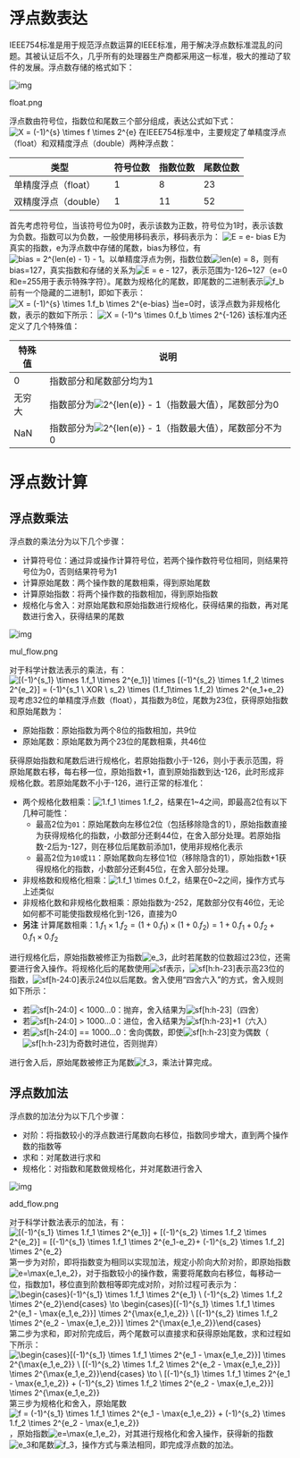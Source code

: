 # 浮点数表达

IEEE754标准是用于规范浮点数运算的IEEE标准，用于解决浮点数标准混乱的问题。其被认证后不久，几乎所有的处理器生产商都采用这一标准，极大的推动了软件的发展。浮点数存储的格式如下：

![img](https:////upload-images.jianshu.io/upload_images/7241055-f009ace2a70993bd.png?imageMogr2/auto-orient/strip|imageView2/2/w/521/format/webp)

float.png

浮点数由符号位，指数位和尾数三个部分组成，表达公式如下式：
 ![X = (-1)^{s} \times f \times 2^{e}](https://math.jianshu.com/math?formula=X%20%3D%20(-1)%5E%7Bs%7D%20%5Ctimes%20f%20%5Ctimes%202%5E%7Be%7D)
 在IEEE754标准中，主要规定了单精度浮点（float）和双精度浮点（double）两种浮点数：

| 类型                 | 符号位数 | 指数位数 | 尾数位数 |
| -------------------- | -------- | -------- | -------- |
| 单精度浮点（float）  | 1        | 8        | 23       |
| 双精度浮点（double） | 1        | 11       | 52       |

首先考虑符号位，当该符号位为0时，表示该数为正数，符号位为1时，表示该数为负数。指数可以为负数，一般使用移码表示，移码表示为：
 ![E = e- bias](https://math.jianshu.com/math?formula=E%20%3D%20e-%20bias)
 E为真实的指数，e为浮点数中存储的尾数，bias为移位，有![bias = 2^{len(e) - 1} - 1](https://math.jianshu.com/math?formula=bias%20%3D%202%5E%7Blen(e)%20-%201%7D%20-%201)。以单精度浮点为例，指数位数![len(e) = 8](https://math.jianshu.com/math?formula=len(e)%20%3D%208)，则有bias=127，真实指数和存储的关系为![E = e - 127](https://math.jianshu.com/math?formula=E%20%3D%20e%20-%20127)，表示范围为-126~127（e=0和e=255用于表示特殊字符）。尾数为规格化的尾数，即尾数的二进制表示![f_b](https://math.jianshu.com/math?formula=f_b)前有一个隐藏的二进制1，即如下表示：
 ![X = (-1)^{s} \times 1.f_b \times 2^{e-bias}](https://math.jianshu.com/math?formula=X%20%3D%20(-1)%5E%7Bs%7D%20%5Ctimes%201.f_b%20%5Ctimes%202%5E%7Be-bias%7D)
 当e=0时，该浮点数为非规格化数，表示的数如下所示：
 ![X = (-1)^s \times 0.f_b \times 2^{-126}](https://math.jianshu.com/math?formula=X%20%3D%20(-1)%5Es%20%5Ctimes%200.f_b%20%5Ctimes%202%5E%7B-126%7D)
 该标准内还定义了几个特殊值：

| 特殊值 | 说明                                                         |
| ------ | ------------------------------------------------------------ |
| 0      | 指数部分和尾数部分均为1                                      |
| 无穷大 | 指数部分为![2^{len(e)} - 1](https://math.jianshu.com/math?formula=2%5E%7Blen(e)%7D%20-%201)（指数最大值），尾数部分为0 |
| NaN    | 指数部分为![2^{len(e)} - 1](https://math.jianshu.com/math?formula=2%5E%7Blen(e)%7D%20-%201)（指数最大值），尾数部分不为0 |

# 浮点数计算

## 浮点数乘法

浮点数的乘法分为以下几个步骤：

- 计算符号位：通过异或操作计算符号位，若两个操作数符号位相同，则结果符号位为0，否则结果符号为1
- 计算原始尾数：两个操作数的尾数相乘，得到原始尾数
- 计算原始指数：将两个操作数的指数相加，得到原始指数
- 规格化与舍入：对原始尾数和原始指数进行规格化，获得结果的指数，再对尾数进行舍入，获得结果的尾数

![img](https:////upload-images.jianshu.io/upload_images/7241055-f7e58362a53f4578.png?imageMogr2/auto-orient/strip|imageView2/2/w/1041/format/webp)

mul_flow.png

对于科学计数法表示的乘法，有：
 ![[(-1)^{s_1} \times 1.f_1 \times 2^{e_1}] \times [(-1)^{s_2} \times 1.f_2 \times 2^{e_2}] = (-1)^{s_1 \ XOR \ s_2} \times (1.f_1\times 1.f_2) \times 2^{e_1+e_2}](https://math.jianshu.com/math?formula=%5B(-1)%5E%7Bs_1%7D%20%5Ctimes%201.f_1%20%5Ctimes%202%5E%7Be_1%7D%5D%20%5Ctimes%20%5B(-1)%5E%7Bs_2%7D%20%5Ctimes%201.f_2%20%5Ctimes%202%5E%7Be_2%7D%5D%20%3D%20(-1)%5E%7Bs_1%20%5C%20XOR%20%5C%20s_2%7D%20%5Ctimes%20(1.f_1%5Ctimes%201.f_2)%20%5Ctimes%202%5E%7Be_1%2Be_2%7D)
 现考虑32位的单精度浮点数（float），其指数为8位，尾数为23位，获得原始指数和原始尾数为：

- 原始指数：原始指数为两个8位的指数相加，共9位
- 原始尾数：原始尾数为两个23位的尾数相乘，共46位

获得原始指数和尾数后进行规格化，若原始指数小于-126，则小于表示范围，将原始尾数右移，每右移一位，原始指数+1，直到原始指数到达-126，此时形成非规格化数。若原始尾数不小于-126，进行正常的标准化：

- 两个规格化数相乘：![1.f_1 \times 1.f_2](https://math.jianshu.com/math?formula=1.f_1%20%5Ctimes%201.f_2)，结果在1~4之间，即最高2位有以下几种可能性：
  - 最高2位为`01`：原始尾数向左移位2位（包括移除隐含的1），原始指数直接为获得规格化的指数，小数部分还剩44位，在舍入部分处理。若原始指数-2后为-127，则在移位后尾数前添加1，使用非规格化表示
  - 最高2位为`10`或`11`：原始尾数向左移位1位（移除隐含的1），原始指数+1获得规格化的指数，小数部分还剩45位，在舍入部分处理。
- 非规格数和规格化相乘：![1.f_1 \times 0.f_2](https://math.jianshu.com/math?formula=1.f_1%20%5Ctimes%200.f_2)，结果在0~2之间，操作方式与上述类似
- 非规格化数和非规格化数相乘：原始指数为-252，尾数部分仅有46位，无论如何都不可能使指数规格化到-126，直接为0
- **另注** 计算尾数相乘：$1.f_{1}\times1.f_{2} = (1+0.f_1)\times(1+0.f_2)=1+0.f_1+0.f_2+0.f_1\times0.f_2$

进行规格化后，原始指数被修正为指数![e_3](https://math.jianshu.com/math?formula=e_3)，此时若尾数的位数超过23位，还需要进行舍入操作。将规格化后的尾数使用![sf](https://math.jianshu.com/math?formula=sf)表示，![sf[h:h-23]](https://math.jianshu.com/math?formula=sf%5Bh%3Ah-23%5D)表示高23位的指数，![sf[h-24:0]](https://math.jianshu.com/math?formula=sf%5Bh-24%3A0%5D)表示24位以后尾数。舍入使用“四舍六入”的方式，舍入规则如下所示：

- 若![sf[h-24:0] < 1000...0](https://math.jianshu.com/math?formula=sf%5Bh-24%3A0%5D%20%3C%201000...0)：抛弃，舍入结果为![sf[h:h-23]](https://math.jianshu.com/math?formula=sf%5Bh%3Ah-23%5D)（四舍）
- 若![sf[h-24:0] > 1000...0](https://math.jianshu.com/math?formula=sf%5Bh-24%3A0%5D%20%3E%201000...0)：进位，舍入结果为![sf[h:h-23]+1](https://math.jianshu.com/math?formula=sf%5Bh%3Ah-23%5D%2B1)（六入）
- 若![sf[h-24:0] == 1000...0](https://math.jianshu.com/math?formula=sf%5Bh-24%3A0%5D%20%3D%3D%201000...0)：舍向偶数，即使![sf[h:h-23]](https://math.jianshu.com/math?formula=sf%5Bh%3Ah-23%5D)变为偶数（![sf[h:h-23]](https://math.jianshu.com/math?formula=sf%5Bh%3Ah-23%5D)为奇数时进位，否则抛弃）

进行舍入后，原始尾数被修正为尾数![f_3](https://math.jianshu.com/math?formula=f_3)，乘法计算完成。

## 浮点数加法

浮点数的加法分为以下几个步骤：

- 对阶：将指数较小的浮点数进行尾数向右移位，指数同步增大，直到两个操作数的指数等
- 求和：对尾数进行求和
- 规格化：对指数和尾数做规格化，并对尾数进行舍入

![img](https:////upload-images.jianshu.io/upload_images/7241055-d8072731553b1a52.png?imageMogr2/auto-orient/strip|imageView2/2/w/1060/format/webp)

add_flow.png

对于科学计数法表示的加法，有：
 ![[(-1)^{s_1} \times 1.f_1 \times 2^{e_1}] + [(-1)^{s_2} \times 1.f_2 \times 2^{e_2}] = [(-1)^{s_1} \times 1.f_1 \times 2^{e_1-e_2}+ (-1)^{s_2} \times 1.f_2] \times 2^{e_2}](https://math.jianshu.com/math?formula=%5B(-1)%5E%7Bs_1%7D%20%5Ctimes%201.f_1%20%5Ctimes%202%5E%7Be_1%7D%5D%20%2B%20%5B(-1)%5E%7Bs_2%7D%20%5Ctimes%201.f_2%20%5Ctimes%202%5E%7Be_2%7D%5D%20%3D%20%5B(-1)%5E%7Bs_1%7D%20%5Ctimes%201.f_1%20%5Ctimes%202%5E%7Be_1-e_2%7D%2B%20(-1)%5E%7Bs_2%7D%20%5Ctimes%201.f_2%5D%20%5Ctimes%202%5E%7Be_2%7D)
 第一步为对阶，即将指数变为相同以实现加法，规定小阶向大阶对阶，即原始指数![e=\max\{e_1,e_2\}](https://math.jianshu.com/math?formula=e%3D%5Cmax%5C%7Be_1%2Ce_2%5C%7D)，对于指数较小的操作数，需要将尾数向右移位，每移动一位，指数加1，移位直到阶数相等即完成对阶，对阶过程可表示为：
 ![\begin{cases}(-1)^{s_1} \times 1.f_1 \times 2^{e_1} \\ (-1)^{s_2} \times 1.f_2 \times 2^{e_2}\end{cases} \to \begin{cases}[(-1)^{s_1} \times 1.f_1 \times 2^{e_1 - \max\{e_1,e_2\}}] \times 2^{\max\{e_1,e_2\}} \\ [(-1)^{s_2} \times 1.f_2 \times 2^{e_2 - \max\{e_1,e_2\}}] \times 2^{\max\{e_1,e_2\}}\end{cases}](https://math.jianshu.com/math?formula=%5Cbegin%7Bcases%7D(-1)%5E%7Bs_1%7D%20%5Ctimes%201.f_1%20%5Ctimes%202%5E%7Be_1%7D%20%5C%5C%20(-1)%5E%7Bs_2%7D%20%5Ctimes%201.f_2%20%5Ctimes%202%5E%7Be_2%7D%5Cend%7Bcases%7D%20%5Cto%20%5Cbegin%7Bcases%7D%5B(-1)%5E%7Bs_1%7D%20%5Ctimes%201.f_1%20%5Ctimes%202%5E%7Be_1%20-%20%5Cmax%5C%7Be_1%2Ce_2%5C%7D%7D%5D%20%5Ctimes%202%5E%7B%5Cmax%5C%7Be_1%2Ce_2%5C%7D%7D%20%5C%5C%20%5B(-1)%5E%7Bs_2%7D%20%5Ctimes%201.f_2%20%5Ctimes%202%5E%7Be_2%20-%20%5Cmax%5C%7Be_1%2Ce_2%5C%7D%7D%5D%20%5Ctimes%202%5E%7B%5Cmax%5C%7Be_1%2Ce_2%5C%7D%7D%5Cend%7Bcases%7D)
 第二步为求和，即对阶完成后，两个尾数可以直接求和获得原始尾数，求和过程如下所示：
 ![\begin{cases}[(-1)^{s_1} \times 1.f_1 \times 2^{e_1 - \max\{e_1,e_2\}}] \times 2^{\max\{e_1,e_2\}} \\ [(-1)^{s_2} \times 1.f_2 \times 2^{e_2 - \max\{e_1,e_2\}}] \times 2^{\max\{e_1,e_2\}}\end{cases} \to \\ [(-1)^{s_1} \times 1.f_1 \times 2^{e_1 - \max\{e_1,e_2\}} + (-1)^{s_2} \times 1.f_2 \times 2^{e_2 - \max\{e_1,e_2\}}] \times 2^{\max\{e_1,e_2\}}](https://math.jianshu.com/math?formula=%5Cbegin%7Bcases%7D%5B(-1)%5E%7Bs_1%7D%20%5Ctimes%201.f_1%20%5Ctimes%202%5E%7Be_1%20-%20%5Cmax%5C%7Be_1%2Ce_2%5C%7D%7D%5D%20%5Ctimes%202%5E%7B%5Cmax%5C%7Be_1%2Ce_2%5C%7D%7D%20%5C%5C%20%5B(-1)%5E%7Bs_2%7D%20%5Ctimes%201.f_2%20%5Ctimes%202%5E%7Be_2%20-%20%5Cmax%5C%7Be_1%2Ce_2%5C%7D%7D%5D%20%5Ctimes%202%5E%7B%5Cmax%5C%7Be_1%2Ce_2%5C%7D%7D%5Cend%7Bcases%7D%20%5Cto%20%5C%5C%20%5B(-1)%5E%7Bs_1%7D%20%5Ctimes%201.f_1%20%5Ctimes%202%5E%7Be_1%20-%20%5Cmax%5C%7Be_1%2Ce_2%5C%7D%7D%20%2B%20(-1)%5E%7Bs_2%7D%20%5Ctimes%201.f_2%20%5Ctimes%202%5E%7Be_2%20-%20%5Cmax%5C%7Be_1%2Ce_2%5C%7D%7D%5D%20%5Ctimes%202%5E%7B%5Cmax%5C%7Be_1%2Ce_2%5C%7D%7D)
 第三步为规格化和舍入，原始尾数![f = (-1)^{s_1} \times 1.f_1 \times 2^{e_1 - \max\{e_1,e_2\}} + (-1)^{s_2} \times 1.f_2 \times 2^{e_2 - \max\{e_1,e_2\}}](https://math.jianshu.com/math?formula=f%20%3D%20(-1)%5E%7Bs_1%7D%20%5Ctimes%201.f_1%20%5Ctimes%202%5E%7Be_1%20-%20%5Cmax%5C%7Be_1%2Ce_2%5C%7D%7D%20%2B%20(-1)%5E%7Bs_2%7D%20%5Ctimes%201.f_2%20%5Ctimes%202%5E%7Be_2%20-%20%5Cmax%5C%7Be_1%2Ce_2%5C%7D%7D)，原始指数![e=\max\{e_1,e_2\}](https://math.jianshu.com/math?formula=e%3D%5Cmax%5C%7Be_1%2Ce_2%5C%7D)，对其进行规格化和舍入操作，获得新的指数![e_3](https://math.jianshu.com/math?formula=e_3)和尾数![f_3](https://math.jianshu.com/math?formula=f_3)，操作方式与乘法相同，即完成浮点数的加法。

